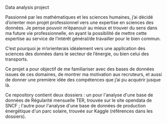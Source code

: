 Data analysis project

Passionné par les mathématiques et les sciences humaines, j’ai décidé d’orienter mon projet professionnel vers une expertise en sciences des données. 
Je pense pouvoir m’épanouir au mieux et trouver du sens dans ma future vie professionnelle, en ayant la possibilité de mettre cette expertise au service de l’intérêt général/de travailler pour le bien commun.

C’est pourquoi je m’orienterais idéalement vers une application des sciences des données dans le secteur de l’énergie, ou bien celui des transports. 

Ce projet a pour objectif de me familiariser avec des bases de données issues de ces domaines, de montrer ma motivation aux recruteurs, et aussi de donner une première idée des compétences que j’ai pu acquérir jusque là.

Ce repository contient deux dossiers : un pour l'analyse d'une base de données de Régularité mensuelle TER, trouvée sur le site opendata de SNCF ; l'autre pour l'analyse d'une base de données de production énergétique d'un parc solaire, trouvée sur Kaggle (références dans les dossiers). 
